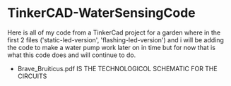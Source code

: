 # TinkerCAD-WaterSensingCode

Here is all of my code from a TinkerCad project for a garden where in the first 2 files ('static-led-version', 'flashing-led-version') and i will be adding the code
to make a water pump work later on in time but for now that is what this code does and will continue to do.

- Brave_Bruiticus.pdf IS THE TECHNOLOGICOL SCHEMATIC FOR THE CIRCUITS
